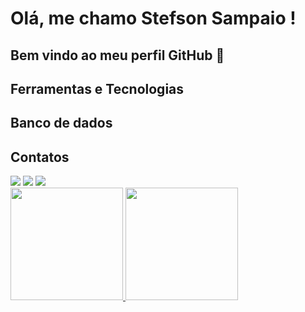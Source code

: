 # Olá, me chamo Stefson Sampaio ! 
## Bem vindo ao meu perfil GitHub 👋

## Ferramentas e Tecnologias

<div>
<link rel="stylesheet" href="https://cdn.jsdelivr.net/gh/devicons/devicon@v2.15.1/devicon.min.css">
<link rel="stylesheet" href="https://cdn.jsdelivr.net/gh/devicons/devicon@v2.15.1/devicon.min.css">
<link rel="stylesheet" href="https://cdn.jsdelivr.net/gh/devicons/devicon@v2.15.1/devicon.min.css">
<link rel="stylesheet" href="https://cdn.jsdelivr.net/gh/devicons/devicon@v2.15.1/devicon.min.css">
<link rel="stylesheet" href="https://cdn.jsdelivr.net/gh/devicons/devicon@v2.15.1/devicon.min.css">
<link rel="stylesheet" href="https://cdn.jsdelivr.net/gh/devicons/devicon@v2.15.1/devicon.min.css">
<link rel="stylesheet" href="https://cdn.jsdelivr.net/gh/devicons/devicon@v2.15.1/devicon.min.css">
<link rel="stylesheet" href="https://cdn.jsdelivr.net/gh/devicons/devicon@v2.15.1/devicon.min.css">
</div>

## Banco de dados

<div>
<i class="devicon-postgresql-plain colored"></i>
<i class="devicon-sqlite-plain colored"></i>
</div>

## Contatos

<div>
<a href="https://www.linkedin.com/in/stefson-sampaio-magalh%C3%A3es-b249591b9/" target="_blank"><img loading="lazy" src="https://img.shields.io/badge/-LinkedIn-%230077B5?style=for-the-badge&logo=linkedin&logoColor=white" target="_blank"></a>
<a href = "stefsonsampaio01@gmail.com"><img loading="lazy" src="https://img.shields.io/badge/Gmail-D14836?style=for-the-badge&logo=gmail&logoColor=white" target="_blank"></a>
<a href="https://instagram.com/stefsonsampaio" target="_blank"><img loading="lazy" src="https://img.shields.io/badge/-Instagram-%23E4405F?style=for-the-badge&logo=instagram&logoColor=white" target="_blank"></a>
</div>

<div>
<a href="https://github.com/stefsonsampaio">
<img loading="lazy" height="180em" src="https://github-readme-stats.vercel.app/api/top-langs/?username=stefsonsampaio&layout=compact&langs_count=7&theme=dracula"/>
<img loading="lazy" height="180em" src="https://github-readme-stats.vercel.app/api?username=stefsonsampaio&show_icons=true&theme=dracula&include_all_commits=true&count_private=true"/>
</div>
